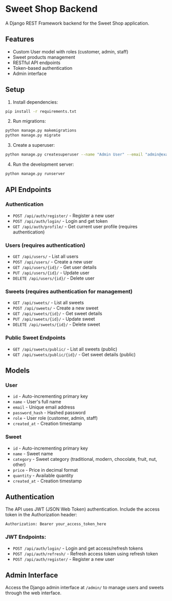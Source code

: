 # Sweet Shop Backend

A Django REST Framework backend for the Sweet Shop application.

## Features

- Custom User model with roles (customer, admin, staff)
- Sweet products management
- RESTful API endpoints
- Token-based authentication
- Admin interface

## Setup

1. Install dependencies:
```bash
pip install -r requirements.txt
```

2. Run migrations:
```bash
python manage.py makemigrations
python manage.py migrate
```

3. Create a superuser:
```bash
python manage.py createsuperuser --name "Admin User" --email "admin@example.com" --password "your_password"
```

4. Run the development server:
```bash
python manage.py runserver
```

## API Endpoints

### Authentication
- `POST /api/auth/register/` - Register a new user
- `POST /api/auth/login/` - Login and get token
- `GET /api/auth/profile/` - Get current user profile (requires authentication)

### Users (requires authentication)
- `GET /api/users/` - List all users
- `POST /api/users/` - Create a new user
- `GET /api/users/{id}/` - Get user details
- `PUT /api/users/{id}/` - Update user
- `DELETE /api/users/{id}/` - Delete user

### Sweets (requires authentication for management)
- `GET /api/sweets/` - List all sweets
- `POST /api/sweets/` - Create a new sweet
- `GET /api/sweets/{id}/` - Get sweet details
- `PUT /api/sweets/{id}/` - Update sweet
- `DELETE /api/sweets/{id}/` - Delete sweet

### Public Sweet Endpoints
- `GET /api/sweets/public/` - List all sweets (public)
- `GET /api/sweets/public/{id}/` - Get sweet details (public)

## Models

### User
- `id` - Auto-incrementing primary key
- `name` - User's full name
- `email` - Unique email address
- `password_hash` - Hashed password
- `role` - User role (customer, admin, staff)
- `created_at` - Creation timestamp

### Sweet
- `id` - Auto-incrementing primary key
- `name` - Sweet name
- `category` - Sweet category (traditional, modern, chocolate, fruit, nut, other)
- `price` - Price in decimal format
- `quantity` - Available quantity
- `created_at` - Creation timestamp

## Authentication

The API uses JWT (JSON Web Token) authentication. Include the access token in the Authorization header:
```
Authorization: Bearer your_access_token_here
```

### JWT Endpoints:
- `POST /api/auth/login/` - Login and get access/refresh tokens
- `POST /api/auth/refresh/` - Refresh access token using refresh token
- `POST /api/auth/register/` - Register a new user

## Admin Interface

Access the Django admin interface at `/admin/` to manage users and sweets through the web interface. 